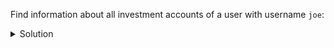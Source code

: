 Find information about all investment accounts of a user with username `joe`:

<details>
  <summary>Solution</summary>

```
SELECT *
FROM accounts_by_user
WHERE username = 'joe';
```{{execute}}

</details>
